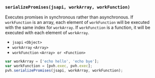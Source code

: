 ### ``serializePromises(jsapi, workArray, workFunction)``
Executes promises in synchronous rather than asynchronous. If ``workFunction`` is an array, each element of ``workFunction`` will be executed with the same index for ``workArray``. If ``workFunction`` is a function, it will be executed with each element of ``workArray``.
- `jsapi` `<Object>`
- `workArray` `<Array>`
- `workFunction` `<Array> or <Function>`

```js
var workArray = ['echo hello', 'echo bye'];
var workFunction = [pvh.exec, pvh.exec];
pvh.serializePromises(jsapi, workArray, workFunction);
```